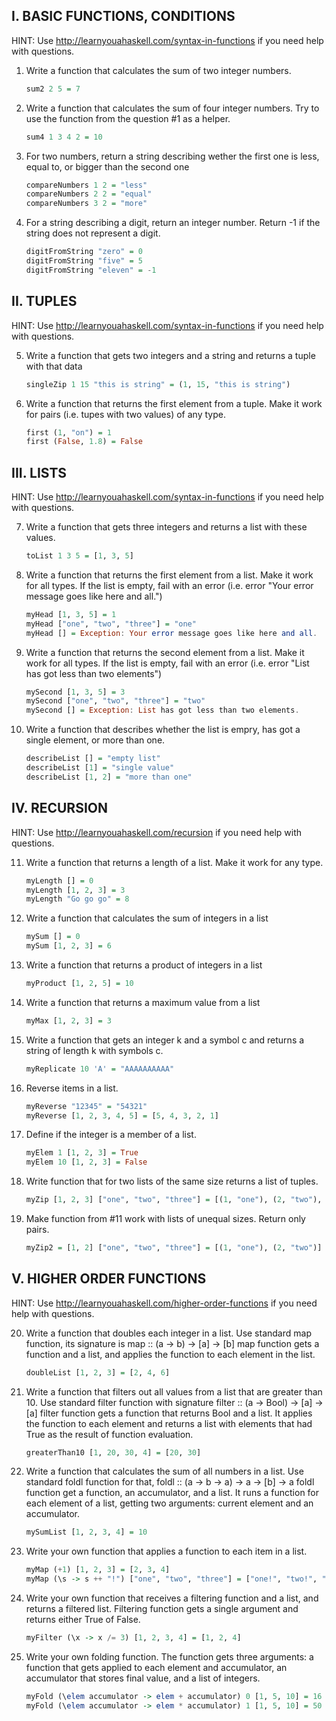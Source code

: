 ## I. BASIC FUNCTIONS, CONDITIONS
HINT: Use http://learnyouahaskell.com/syntax-in-functions if you need help with questions.

1. Write a function that calculates the sum of two integer numbers.
    ```haskell
    sum2 2 5 = 7
    ```

2. Write a function that calculates the sum of four integer numbers.
Try to use the function from the question #1 as a helper.
    ```haskell
    sum4 1 3 4 2 = 10
    ```

3. For two numbers, return a string describing wether the first one is less, equal to, or bigger than the second one
    ``` haskell
    compareNumbers 1 2 = "less"
    compareNumbers 2 2 = "equal"
    compareNumbers 3 2 = "more"
    ```

4. For a string describing a digit, return an integer number. Return -1 if the string does not represent a digit.
    ```haskell
    digitFromString "zero" = 0
    digitFromString "five" = 5
    digitFromString "eleven" = -1
    ```


## II. TUPLES
HINT: Use http://learnyouahaskell.com/syntax-in-functions if you need help with questions.

5. Write a function that gets two integers and a string and returns a tuple with that data
    ```haskell
    singleZip 1 15 "this is string" = (1, 15, "this is string")
    ```

6. Write a function that returns the first element from a tuple.
Make it work for pairs (i.e. tupes with two values) of any type.
    ```haskell
    first (1, "on") = 1
    first (False, 1.8) = False
    ```

## III. LISTS
HINT: Use http://learnyouahaskell.com/syntax-in-functions if you need help with questions.

7. Write a function that gets three integers and returns a list with these values.
    ```haskell
    toList 1 3 5 = [1, 3, 5]
    ```

8. Write a function that returns the first element from a list. Make it work for all types.
If the list is empty, fail with an error (i.e. error "Your error message goes like here and all.")
    ```haskell
    myHead [1, 3, 5] = 1
    myHead ["one", "two", "three"] = "one"
    myHead [] = Exception: Your error message goes like here and all.
    ```

9. Write a function that returns the second element from a list. Make it work for all types.
If the list is empty, fail with an error (i.e. error "List has got less than two elements")
    ```haskell
    mySecond [1, 3, 5] = 3
    mySecond ["one", "two", "three"] = "two"
    mySecond [] = Exception: List has got less than two elements.
    ```

10. Write a function that describes whether the list is empry, has got a single element, or more than one.
    ```haskell
    describeList [] = "empty list"
    describeList [1] = "single value"
    describeList [1, 2] = "more than one"
    ```

## IV. RECURSION
HINT: Use http://learnyouahaskell.com/recursion if you need help with questions.

11. Write a function that returns a length of a list. Make it work for any type.
    ```haskell
    myLength [] = 0
    myLength [1, 2, 3] = 3
    myLength "Go go go" = 8
    ```

12. Write a function that calculates the sum of integers in a list
    ```haskell
    mySum [] = 0
    mySum [1, 2, 3] = 6
    ```

13. Write a function that returns a product of integers in a list
    ```haskell
    myProduct [1, 2, 5] = 10
    ```

14. Write a function that returns a maximum value from a list
    ```haskell
    myMax [1, 2, 3] = 3
    ```

15. Write a function that gets an integer k and a symbol c and returns a string of length k with symbols c.
    ```haskell
    myReplicate 10 'A' = "AAAAAAAAAA"
    ```

16. Reverse items in a list.
    ```haskell
    myReverse "12345" = "54321"
    myReverse [1, 2, 3, 4, 5] = [5, 4, 3, 2, 1]
    ```

17. Define if the integer is a member of a list.
    ```haskell
    myElem 1 [1, 2, 3] = True
    myElem 10 [1, 2, 3] = False
    ```

18. Write function that for two lists of the same size returns a list of tuples.
    ```haskell
    myZip [1, 2, 3] ["one", "two", "three"] = [(1, "one"), (2, "two"), (3, "three")]
    ```

19. Make function from #11 work with lists of unequal sizes. Return only pairs.
    ```haskell
    myZip2 = [1, 2] ["one", "two", "three"] = [(1, "one"), (2, "two")]
    ```

## V. HIGHER ORDER FUNCTIONS
HINT: Use http://learnyouahaskell.com/higher-order-functions if you need help with questions.

20. Write a function that doubles each integer in a list.
Use standard map function, its signature is map :: (a -> b) -> [a] -> [b]
map function gets a function and a list, and applies the function to each element in the list.
    ```haskell
    doubleList [1, 2, 3] = [2, 4, 6]
    ```

21. Write a function that filters out all values from a list that are greater than 10.
Use standard filter function with signature filter :: (a -> Bool) -> [a] -> [a]
filter function gets a function that returns Bool and a list.
It applies the function to each element and returns a list with elements that had True as the result of function evaluation.
    ```haskell
    greaterThan10 [1, 20, 30, 4] = [20, 30]
    ```

22. Write a function that calculates the sum of all numbers in a list.
Use standard foldl function for that, foldl :: (a -> b -> a) -> a -> [b] -> a
foldl function get a function, an accumulator, and a list.
It runs a function for each element of a list, getting two arguments: current element and an accumulator.
    ```haskell
    mySumList [1, 2, 3, 4] = 10
    ```

23. Write your own function that applies a function to each item in a list.
    ```haskell
    myMap (+1) [1, 2, 3] = [2, 3, 4]
    myMap (\s -> s ++ "!") ["one", "two", "three"] = ["one!", "two!", "three!"]
    ```

24. Write your own function that receives a filtering function and a list, and returns a filtered list.
Filtering function gets a single argument and returns either True of False.
    ```haskell
    myFilter (\x -> x /= 3) [1, 2, 3, 4] = [1, 2, 4]
    ```

25. Write your own folding function.
The function gets three arguments: a function that gets applied to each element and accumulator, an accumulator that stores final value, and a list of integers.
    ```haskell
    myFold (\elem accumulator -> elem + accumulator) 0 [1, 5, 10] = 16 -- each element is added to the accumulator, i.e. sum of all elements
    myFold (\elem accumulator -> elem * accumulator) 1 [1, 5, 10] = 50 -- product of all elements
    ```
